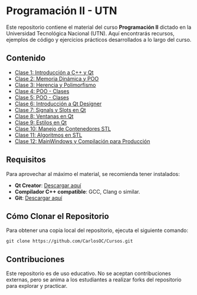 # Programación II - UTN

Este repositorio contiene el material del curso **Programación II** dictado en la Universidad Tecnológica Nacional (UTN). Aquí encontrarás recursos, ejemplos de código y ejercicios prácticos desarrollados a lo largo del curso.

## Contenido

- [Clase 1: Introducción a C++ y Qt](./Clases/Clase%2001%20-%20Introduccion.pdf)
- [Clase 2: Memoria Dinámica y POO](./ProgramacionII/Clases/Clase%2002%20-%20HolaMundo%20-%20MemoriaDinamica.pdf)
- [Clase 3: Herencia y Polimorfismo](./ProgramacionII/Clases/Clase%2003%20-%20POO%20-%20Clases%20-%20Herencia.pdf)
- [Clase 4: POO - Clases](./ProgramacionII/Clases/Clase%2004%20-%20POO%20-%20Clases.pdf)
- [Clase 5: POO - Clases](./ProgramacionII/Clases/Clase%2005%20-%20POO%20-%20Clases.pdf)
- [Clase 6: Introducción a Qt Designer](./ProgramacionII/Clases/Clase%2006%20-%20QT%20-%20Introduccion.pdf)
- [Clase 7: Signals y Slots en Qt](./ProgramacionII/Clases/Clase%2007%20-%20QT%20-%20SLOT%26SIGNAL.pdf)
- [Clase 8: Ventanas en Qt](./ProgramacionII/Clases/Clase%2008%20-%20QT%20-%20Tipos%20de%20Ventanas%20%20&%20Objetos%20QT%20Designed.pdf)
- [Clase 9: Estilos en Qt](./ProgramacionII/Clases/Clase%2009%20-%20Stylos.pdf)
- [Clase 10: Manejo de Contenedores STL](./ProgramacionII/Clases/Clase%2010%20-%20STL%2001.pdf)
- [Clase 11: Algoritmos en STL](./ProgramacionII/Clases/Clase%2011%20-%20STL%2002.pdf)
- [Clase 12: MainWindows y Compilación para Producción](./ProgramacionII/Clases/Clase%2012%20-%20MainWindows%20%26%20Compilado.pdf)

## Requisitos

Para aprovechar al máximo el material, se recomienda tener instalados:

- **Qt Creator**: [Descargar aquí](https://www.qt.io/download)
- **Compilador C++ compatible**: GCC, Clang o similar.
- **Git**: [Descargar aquí](https://git-scm.com/downloads)

## Cómo Clonar el Repositorio

Para obtener una copia local del repositorio, ejecuta el siguiente comando:
```
git clone https://github.com/CarlosOC/Cursos.git
```

## Contribuciones
Este repositorio es de uso educativo. No se aceptan contribuciones externas, pero se anima a los estudiantes a realizar forks del repositorio para explorar y practicar.
